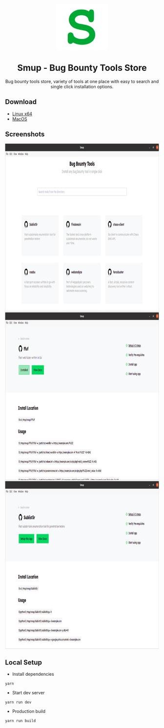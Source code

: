 <div align="center">

<img src="smup.png" height="150">

# Smup - Bug Bounty Tools Store

Bug bounty tools store, variety of tools at one place with easy to search and single click installation options.

</div>

## Download

- [Linux x64](https://www.dropbox.com/s/b3zjb7vms8mb1pj/smup_0.0.1_amd64.deb)
- [MacOS](https://www.dropbox.com/s/397mv3nak0yroa1/smup_0.0.1.dmg)


## Screenshots


<div align="center">
<img src="screenshots/1.png" height="550" width="1024">
<img src="screenshots/2.png" height="550" width="1024">
<img src="screenshots/3.png" height="550" width="1024">
</div>



## Local Setup


- Install dependencies

```
yarn
```

- Start dev server

```
yarn run dev
```

- Production build

```
yarn run build
```

